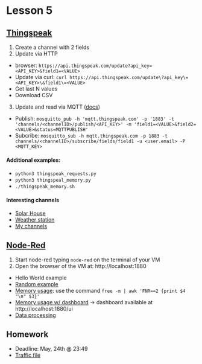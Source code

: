 # Lesson 5

## [Thingspeak](https://thingspeak.com)

1. Create a channel with 2 fields
2. Update via HTTP
  + browser: `https://api.thingspeak.com/update?api_key=<API_KEY>&field1=<VALUE>`
  + Update via curl: `curl https://api.thingspeak.com/update\?api_key\=<API_KEY>\&field1\=<VALUE>`
  + Get last N values
  + Download CSV

3. Update and read via MQTT ([docs](https://www.mathworks.com/help/thingspeak/mqtt-api.html))
  + Publish: `mosquitto_pub -h 'mqtt.thingspeak.com' -p '1883' -t 'channels/<channelID>/publish/<API_KEY>' -m 'field1=<VALUE>&field2=<VALUE>&status=MQTTPUBLISH'`
  + Subcribe: `mosquitto_sub -h mqtt.thingspeak.com -p 1883 -t channels/<channelID>/subscribe/fields/field1 -u <user.email> -P <MQTT_KEY>`
  
#### Additional examples:
- `python3 thingspeak_requests.py`
- `python3 thingspeal_memory.py`
- `./thingspeak_memory.sh`

#### Interesting channels
- [Solar House](https://thingspeak.com/channels/34247)
- [Weather station](https://thingspeak.com/channels/895691)
- [My channels](https://bit.ly/2xQdEwx)

## [Node-Red](https://nodered.org/docs/getting-started/local)

1. Start node-red typing `node-red` on the terminal of your VM
2. Open the browser of the VM at: http://localhost:1880
- Hello World example
- [Random example](https://github.com/edoardesd/iot-examples/blob/master/lesson5/random-number)
- [Memory usage](https://github.com/edoardesd/iot-examples/blob/master/lesson5/node-red-exec-thingspeak): use the command `free -m | awk 'FNR==2 {print $4 "\n" $3}'`
- [Memory usage w/ dashboard](https://github.com/edoardesd/iot-examples/blob/master/lesson5/exec-dashboard-thingspeak) -> dashboard available at http://localhost:1880/ui
- [Data processing](https://github.com/edoardesd/iot-examples/blob/master/lesson5/node-red-alert_template)

## Homework
- Deadline: May, 24th @ 23:49
- [Traffic file](https://github.com/edoardesd/iot-examples/blob/master/lesson5/traffic.csv)
